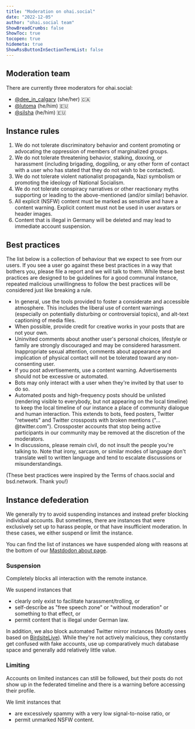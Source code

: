 ```yaml
---
title: "Moderation on ohai.social"
date: "2022-12-05"
author: "ohai.social team"
ShowBreadCrumbs: false
ShowToc: true
tocopen: true
hidemeta: true
ShowRssButtonInSectionTermList: false
---
```


## Moderation team

There are currently three moderators for ohai.social:

  * [@dee_in_calgary](https://ohai.social/@dee_in_calgary) (she/her) 🇨🇦
  * [@lutoma](https://ohai.social/@lutoma) (he/him) 🇪🇺
  * [@silsha](https://ohai.social/@silsha) (he/him) 🇪🇺

## Instance rules

1. We do not tolerate discriminatory behavior and content promoting or advocating the oppression of members of marginalized groups.
2. We do not tolerate threatening behavior, stalking, doxxing, or harassment (including brigading, dogpiling, or any other form of contact with a user who has stated that they do not wish to be contacted).
3. We do not tolerate violent nationalist propaganda, Nazi symbolism or promoting the ideology of National Socialism.
4. We do not tolerate conspiracy narratives or other reactionary myths supporting or leading to the above-mentioned (and/or similar) behavior.
5. All explicit (NSFW) content must be marked as sensitive and have a content warning. Explicit content must not be used in user avatars or header images.
6. Content that is illegal in Germany will be deleted and may lead to immediate account suspension.

## Best practices

The list below is a collection of behaviour that we expect to see from our users. If you see a user go against these best practices in a way that bothers you, please file a report and we will talk to them. While these best practices are designed to be guidelines for a good communal instance, repeated malicious unwillingness to follow the best practices will be considered just like breaking a rule.

* In general, use the tools provided to foster a considerate and accessible atmosphere. This includes the liberal use of content warnings (especially on potentially disturbing or controversial topics), and alt-text captioning of media files.
* When possible, provide credit for creative works in your posts that are not your own.
* Uninvited comments about another user's personal choices, lifestyle or family are strongly discouraged and may be considered harassment. Inappropriate sexual attention, comments about appearance and implication of physical contact will not be tolerated toward any non-consenting user.
* If you post advertisements, use a content warning. Advertisements should not be excessive or automated.
* Bots may only interact with a user when they're invited by that user to do so.
* Automated posts and high-frequency posts should be unlisted (rendering visible to everybody, but not appearing on the local timeline) to keep the local timeline of our instance a place of community dialogue and human interaction. This extends to bots, feed posters, Twitter "retweets" and Twitter crossposts with broken mentions ("…@twitter.com"). Crossposter accounts that stop being active participants in our community may be removed at the discretion of the moderators.
* In discussions, please remain civil, do not insult the people you're talking to. Note that irony, sarcasm, or similar modes of language don't translate well to written language and tend to escalate discussions or misunderstandings.

(These best practices were inspired by the Terms of chaos.social and bsd.network. Thank you!)

## Instance defederation

We generally try to avoid suspending instances and instead prefer blocking individual accounts. But sometimes, there are instances that were exclusively set up to harass people, or that have insufficient moderation. In these cases, we either suspend or limit the instance.

You can find the list of instances we have suspended along with reasons at the bottom of our [Mastdodon about page](https://ohai.social/about).

### Suspension

Completely blocks all interaction with the remote instance.

We suspend instances that
* clearly only exist to facilitate harassment/trolling, or
* self-describe as "free speech zone" or "without moderation" or something to that effect, or
* permit content that is illegal under German law.

In addition, we also block automated Twitter mirror instances (Mostly ones based on [BirdsiteLive](https://github.com/NicolasConstant/BirdsiteLive)). While they're not actively malicious, they constantly get confused with fake accounts, use up comparatively much database space and generally add relatively little value.

### Limiting

Accounts on limited instances can still be followed, but their posts do not show up in the federated timeline and there is a warning before accessing their profile.

We limit instances that
* are excessively spammy with a very low signal-to-noise ratio, or
* permit unmarked NSFW content.

